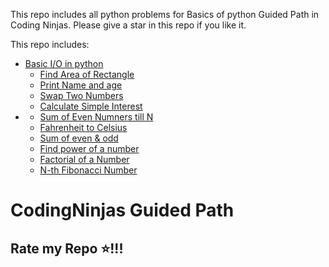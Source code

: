 This repo includes all python problems for Basics of python Guided Path in Coding Ninjas. Please give a star in this repo if you like it.

This repo includes:
- [Basic I/O in python](./BasicIOinpython)
  - [Find Area of Rectangle](./BasicIOinpython/FindAreaofRectangle.py)
  - [Print Name and age](./BasicIOinpython/PrintNameandage.py)
  - [Swap Two Numbers](./BasicIOinpython/SwapTwoNumbers.py)
  - [Calculate Simple Interest](./BasicIOinpython/CalculateSimpleInterest.py)
- [](./Conditionalstatementsandloop/)
  - [Sum of Even Numners till N](./Conditionalstatementsandloop/SumofEvenNumberstillN.py)
  - [Fahrenheit to Celsius](./Conditionalstatementsandloop/FahrenheittoCelsius.py)
  - [Sum of even & odd](./Conditionalstatementsandloop/Sumofeven%26odd.py)
  - [Find power of a number](./Conditionalstatementsandloop/Findpowerofanumber.py)
  - [Factorial of a Number](./Conditionalstatementsandloop/FactorialofaNumber.py)
  - [N-th Fibonacci Number](./Conditionalstatementsandloop/N-thFibonacciNumber.py)


# CodingNinjas Guided Path
## Rate my Repo ⭐!!!
